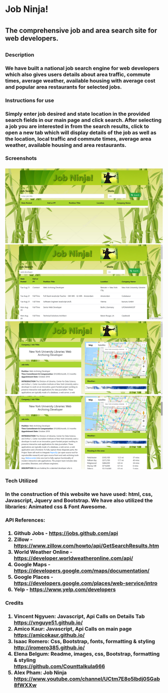 <h1>Job Ninja!<h1>

<h2>The comprehensive job and area search site for web developers.<h2>

<h3>Description<h3>

<p>We have built a national job search engine for web developers which also gives users details about area traffic, commute times, average weather, available housing with average cost and popular area restaurants for selected jobs.<p>

<h3>Instructions for use<h3>

<p>Simply enter job desired and state location in the provided search fields in our main page and click search. After selecting a job you are interested in from the search results, click to open a new tab which will display details of the job as well as the location, local traffic and commute times, average area weather, available housing and area restaurants.<p>

<h3>Screenshots<h3>

![Alt text](./assets/images/Screenshot2018-08-2108.34.16.png)
![Alt text](./assets/images/Screenshot2018-08-2108.35.24.png)
![Alt text](./assets/images/Screenshot2018-08-2108.36.05.png)
![Alt text](./assets/images/Screenshot2018-08-2108.36.32.png)

<h3>Tech Utilized<h3>

<p>In the construction of this website we have used: html, css, Javascript, Jquery and Bootstrap. We have also utilized the libraries: Animated css & Font Awesome.<p>

<h3>API References:<h3>

1. Github Jobs - https://jobs.github.com/api
2. Zillow - https://www.zillow.com/howto/api/GetSearchResults.htm
3. World Weather Online - https://developer.worldweatheronline.com/api/
4. Google Maps - https://developers.google.com/maps/documentation/
5. Google Places - https://developers.google.com/places/web-service/intro
6. Yelp - https://www.yelp.com/developers

<h3>Credits<h3>

1. Vincent Ngyuen: Javascript, Api Calls on Details Tab<br>
    https://vnguye51.github.io/
2. Amico Kaur: Javascript, Api Calls on main page<br>
    https://amicokaur.github.io/
3. Isaac Romero: Css, Bootstrap, fonts, formatting & styling<br>
    http://iromero385.github.io/
4. Elena Belgum: Readme, images, css, Bootstrap, formatting & styling<br>
    https://github.com/Counttalkula666
5. Alex Pham: Job Ninja<br>
    https://www.youtube.com/channel/UCtm7E8o5lbdj0SGab8fWXXw



